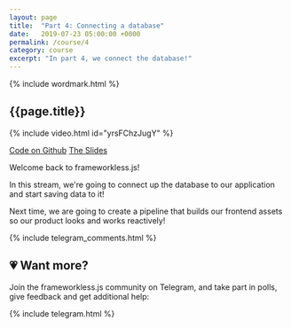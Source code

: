 ```yaml
---
layout: page
title:  "Part 4: Connecting a database"
date:   2019-07-23 05:00:00 +0000
permalink: /course/4
category: course
excerpt: "In part 4, we connect the database!"
---
```

<section>
  {% include wordmark.html %}

  <h1>{{page.title}}</h1>

  {% include video.html id="yrsFChzJugY" %}

  <div class="flex choice-box">
    <a href="https://github.com/frameworkless-js/remind.ist/tree/stage/4" class="centered">Code on Github</a>
    <a href="https://slides.com/fiiv/frameworklessjs-4/" class="centered">The Slides</a>
  </div>

  <p>Welcome back to <span class="primary-text">frameworkless.js</span>!</p>

  <p>In this stream, we're going to connect up the database to our application and start saving data to it!</p>

  <p>Next time, we are going to create a pipeline that builds our frontend assets so our product looks and works reactively!</p>
</section>

<section>
  {% include telegram_comments.html %}
</section>

<section class="telegram-box">
  <h2 class="centered">💗 Want more?</h2>
  <p class="centered">Join the <span class="primary-text">frameworkless.js</span> community on Telegram, and take part in polls, give feedback and get additional help:</p>

  {% include telegram.html %}
</section>

